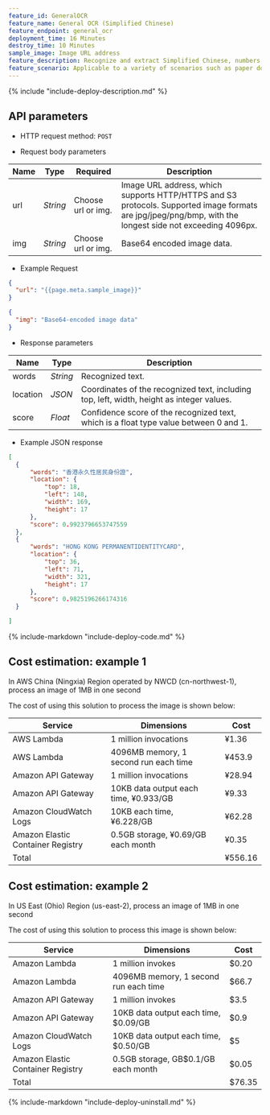 ```yaml
---
feature_id: GeneralOCR
feature_name: General OCR (Simplified Chinese)
feature_endpoint: general_ocr
deployment_time: 16 Minutes
destroy_time: 10 Minutes
sample_image: Image URL address
feature_description: Recognize and extract Simplified Chinese, numbers, alphabetical characters and symbols. Return the information such as text or coordinates.
feature_scenario: Applicable to a variety of scenarios such as paper documents changed to electronic format, document identification, and content review to improve information processing efficiency.
---
```


{%
  include "include-deploy-description.md"
%}
## API parameters

- HTTP request method: `POST`

- Request body parameters

| **Name**  | **Type**  | **Required** |  **Description**  |
|----------|-----------|------------|------------|
| url | *String* |Choose url or img.| Image URL address, which supports HTTP/HTTPS and S3 protocols. Supported image formats are jpg/jpeg/png/bmp, with the longest side not exceeding 4096px.|
| img | *String* |Choose url or img.|Base64 encoded image data.|

- Example Request

``` json
{
  "url": "{{page.meta.sample_image}}"
}
```

``` json
{
  "img": "Base64-encoded image data"
}
```

- Response parameters

| **Name** | **Type** | **Description**  |
|----------|-----------|------------|
|words    |*String*   |Recognized text.|
|location |*JSON*     |Coordinates of the recognized text, including top, left, width, height as integer values.|
|score    |*Float*   |Confidence score of the recognized text, which is a float type value between 0 and 1.|

- Example JSON response

``` json
[
  {
      "words": "香港永久性居民身份證",
      "location": {
          "top": 18,
          "left": 148,
          "width": 169,
          "height": 17
      },
      "score": 0.9923796653747559
  },
  {
      "words": "HONG KONG PERMANENTIDENTITYCARD",
      "location": {
          "top": 36,
          "left": 71,
          "width": 321,
          "height": 17
      },
      "score": 0.9825196266174316
  }

]
```
{%
  include-markdown "include-deploy-code.md"
%}

## Cost estimation: example 1 

In AWS China (Ningxia) Region operated by NWCD (cn-northwest-1), process an image of 1MB in one second

The cost of using this solution to process the image is shown below:

| Service                                 | Dimensions                  | Cost      |
|-------------------------------------|---------------------|---------|
| AWS Lambda                     | 1 million invocations                 | ¥1.36   |
| AWS Lambda                     | 4096MB memory, 1 second run each time     | ¥453.9  |
| Amazon API Gateway                | 1 million invocations                  | ¥28.94  |
| Amazon API Gateway             | 10KB data output each time, ¥0.933/GB | ¥9.33   |
| Amazon CloudWatch Logs              | 10KB each time, ¥6.228/GB    | ¥62.28  |
| Amazon Elastic Container Registry | 0.5GB storage, ¥0.69/GB each month    | ¥0.35   |
| Total                                  |   | ¥556.16 |

## Cost estimation: example 2

In US East (Ohio) Region (us-east-2), process an image of 1MB in one second

The cost of using this solution to process this image is shown below:

| Service                                  | Dimensions                | Cost     |
|-------------------------------------|--------------------|--------|
| Amazon Lambda                     | 1 million invokes                | $0.20  |
| Amazon Lambda                     | 4096MB memory, 1 second run each time    | $66.7  |
| Amazon API Gateway                | 1 million invokes                | $3.5   |
| Amazon API Gateway             | 10KB data output each time, $0.09/GB | $0.9   |
| Amazon CloudWatch Logs              | 10KB data output each time, $0.50/GB    | $5     |
| Amazon Elastic Container Registry | 0.5GB storage, GB$0.1/GB each month    | $0.05  |
| Total                                 |   | $76.35 |


{%
  include-markdown "include-deploy-uninstall.md"
%}